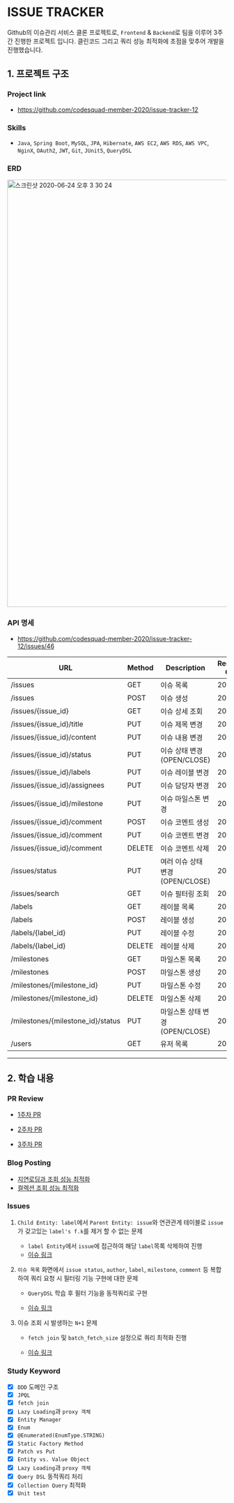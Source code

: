 # ISSUE TRACKER

Github의 이슈관리 서비스 클론 프로젝트로,  `Frontend` & `Backend`로 팀을 이루어 3주간 진행한 프로젝트 입니다. 클린코드 그리고 쿼리 성능 최적화에 초점을 맞추어 개발을 진행했습니다.



## 1. 프로젝트 구조

### Project link

- https://github.com/codesquad-member-2020/issue-tracker-12



### Skills

- `Java`, `Spring Boot`, `MySQL`, `JPA`, `Hibernate`, `AWS EC2`, `AWS RDS`, `AWS VPC`, `NginX`, `OAuth2`, `JWT`, `Git`, `JUnit5`, `QueryDSL`



### ERD

<img width="979" alt="스크린샷 2020-06-24 오후 3 30 24" src="https://user-images.githubusercontent.com/58318041/85940404-18f19400-b957-11ea-8c97-db2f1fa9c450.png">



### API 명세

- https://github.com/codesquad-member-2020/issue-tracker-12/issues/46

| URL                               | Method | Description                      | Response Code |
| --------------------------------- | ------ | -------------------------------- | ------------- |
| /issues                           | GET    | 이슈 목록                        | 200           |
| /issues                           | POST   | 이슈 생성                        | 200           |
| /issues/{issue_id}                | GET    | 이슈 상세 조회                   | 200           |
| /issues/{issue_id}/title          | PUT    | 이슈 제목 변경                   | 200           |
| /issues/{issue_id}/content        | PUT    | 이슈 내용 변경                   | 200           |
| /issues/{issue_id}/status         | PUT    | 이슈 상태 변경 (OPEN/CLOSE)      | 200           |
| /issues/{issue_id}/labels         | PUT    | 이슈 레이블 변경                 | 200           |
| /issues/{issue_id}/assignees      | PUT    | 이슈 담당자 변경                 | 200           |
| /issues/{issue_id}/milestone      | PUT    | 이슈 마일스톤 변경               | 200           |
| /issues/{issue_id}/comment        | POST   | 이슈 코멘트 생성                 | 200           |
| /issues/{issue_id}/comment        | PUT    | 이슈 코멘트 변경                 | 200           |
| /issues/{issue_id}/comment        | DELETE | 이슈 코멘트 삭제                 | 200           |
| /issues/status                    | PUT    | 여러 이슈 상태 변경 (OPEN/CLOSE) | 200           |
| /issues/search                    | GET    | 이슈 필터링 조회                 | 200           |
| /labels                           | GET    | 레이블 목록                      | 200           |
| /labels                           | POST   | 레이블 생성                      | 200           |
| /labels/{label_id}                | PUT    | 레이블 수정                      | 200           |
| /labels/{label_id}                | DELETE | 레이블 삭제                      | 200           |
| /milestones                       | GET    | 마일스톤 목록                    | 200           |
| /milestones                       | POST   | 마일스톤 생성                    | 200           |
| /milestones/{milestone_id}        | PUT    | 마일스톤 수정                    | 200           |
| /milestones/{milestone_id}        | DELETE | 마일스톤 삭제                    | 200           |
| /milestones/{milestone_id}/status | PUT    | 마일스톤 상태 변경 (OPEN/CLOSE)  | 200           |
| /users                            | GET    | 유저 목록                        | 200           |



-----

## 2. 학습 내용

### PR Review

- [1주차 PR](https://github.com/codesquad-member-2020/issue-tracker-12/pull/30)

- [2주차 PR](https://github.com/codesquad-member-2020/issue-tracker-12/pull/59)

- [3주차 PR](https://github.com/codesquad-member-2020/issue-tracker-12/pull/71)



### Blog Posting

- [지연로딩과 조회 성능 최적화](https://wooody92.github.io/jpa/JPA-학습정리-6/)
- [컬렉션 조회 성능 최적화](https://wooody92.github.io/jpa/JPA-학습정리-8/)



### Issues

1. `Child Entity: label`에서 `Parent Entity: issue`와 연관관계 테이블로 `issue`가 갖고있는 `label's f.k`를 제거 할 수 없는 문제

   - `label Entity`에서 `issue`에 접근하여 해당 `label`목록 삭제하여 진행
   - [이슈 링크](https://github.com/codesquad-member-2020/issue-tracker-12/commit/91d6f578a9144e312b338f43082adfe8d16bb129)

2. `이슈 목록` 화면에서 `issue status`, `author`, `label`, `milestone`, `comment` 등 복합하여 쿼리 요청 시 필터링 기능 구현에 대한 문제

   - `QueryDSL` 학습 후 필터 기능을 동적쿼리로 구현

   - [이슈 링크](https://github.com/codesquad-member-2020/issue-tracker-12/issues/57)

3. 이슈 조회 시 발생하는 `N+1` 문제

   - `fetch join` 및 `batch_fetch_size` 설정으로 쿼리 최적화 진행

   - [이슈 링크](https://github.com/codesquad-member-2020/issue-tracker-12/issues/63)



### Study Keyword

- [x] `DDD` 도메인 구조
- [x] `JPQL`
- [x] `fetch join`
- [x] `Lazy Loading`과 `proxy 객체`
- [x] `Entity Manager`
- [x] `Enum`
- [x] `@Enumerated(EnumType.STRING)`
- [x] `Static Factory Method`
- [x] `Patch vs Put`
- [x] `Entity vs. Value Object`
- [x] `Lazy Loading`과 `proxy 객체`
- [x] `Query DSL` 동적쿼리 처리
- [x] `Collection Query` 최적화
- [x] `Unit test`
